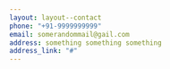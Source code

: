 ```yaml
---
layout: layout--contact
phone: "+91-9999999999"
email: somerandommail@gail.com
address: something something something
address_link: "#"
---
```


